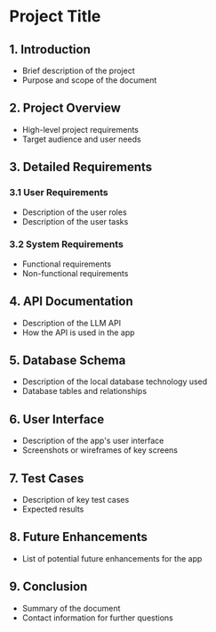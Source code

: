 # Project Title

## 1. Introduction
- Brief description of the project
- Purpose and scope of the document

## 2. Project Overview
- High-level project requirements
- Target audience and user needs

## 3. Detailed Requirements
### 3.1 User Requirements
- Description of the user roles
- Description of the user tasks

### 3.2 System Requirements
- Functional requirements
- Non-functional requirements

## 4. API Documentation
- Description of the LLM API
- How the API is used in the app

## 5. Database Schema
- Description of the local database technology used
- Database tables and relationships

## 6. User Interface
- Description of the app's user interface
- Screenshots or wireframes of key screens

## 7. Test Cases
- Description of key test cases
- Expected results

## 8. Future Enhancements
- List of potential future enhancements for the app

## 9. Conclusion
- Summary of the document
- Contact information for further questions
